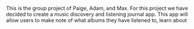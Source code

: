 This is the group project of Paige, Adam, and Max. For this project we have decided to create a music discovery and listening journal app.
This app will allow users to make note of what albums they have listened to, learn about
